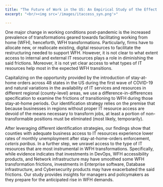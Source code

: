 ```yaml
---
title: "The Future of Work in the US: An Empirical Study of the Effect of Access to IT"
excerpt: "<br/><img src='/images/itaccess_syn.png'>"

---
```


One major change in working conditions post-pandemic is the increased prevalence of transformations geared towards facilitating working from home (WFH), henceforth, WFH transformations.  Particularly, firms have to allocate new, or reallocate existing, digital resources to facilitate the restructuring needed to support WFH. However, it is not clear to what extent access to internal and external IT resources plays a role in diminishing the said frictions. Moreover, it is not yet clear access to what types of IT resources help most in the expected WFH transitions. 

Capitalizing on the opportunity provided by the introduction of stay-at-home orders across 48 states in the US during the first wave of COVID-19 and natural variations in the availability of IT services and resources in different regional (county-level) areas, we use a difference-in-differences specification to examine the frictions of transitioning to WFH during those stay-at-home periods. Our identification strategy relies on the premise that because businesses in regions without proper IT resource access are devoid of the means necessary to transform jobs, at least a portion of non-transformable positions must be eliminated (most likely, temporarily). 

After leveraging different identification strategies, our findings show that counties with adequate business access to IT resources experience lower rates of monthly unemployment after stay-at-home-orders enforcement, *ceteris paribus*. In a further step, we unravel access to the type of IT resources that are most instrumental in WFH transformations. Specifically, while evidence indicates that investments in DevOps, WFH accessibility products, and Network infrastructure may have smoothed some WFH transformation frictions, investments in Enterprise software, Database infrastructure, and Cybersecurity products may have exacerbated the said frictions. Our study provides insights for managers and policymakers as they prepare for the anticipated rise in WFH demands.